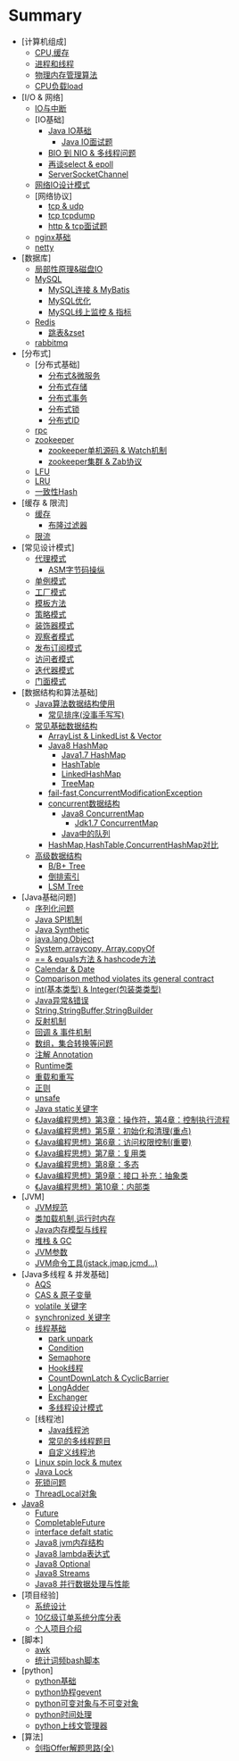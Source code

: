 # Summary

* [计算机组成]
    * [CPU,缓存](./content/computer/cpu_cache.md)
    * [进程和线程](./content/computer/process_thread.md)
    * [物理内存管理算法](./content/computer/memory_manage.md)
    * [CPU负载load](./content/computer/load.md)
* [I/O & 网络]
    * [IO与中断](./content/java_io_net/io_interrupte.md)
    * [IO基础]
        * [Java IO基础](./content/java_io_net/io_basic.md)
            * [Java IO面试题](./content/java_io_net/io_basic_pro.md)
        * [BIO 到 NIO & 多线程问题](./content/java_io_net/nio_basic.md)
        * [再谈select & epoll](./content/java_io_net/from_io_to_epoll.md)
        * [ServerSocketChannel](./content/java_io_net/server_socket_channel.md)
    * [网络IO设计模式](./content/distributed_design/design.md)
    * [网络协议]
        * [tcp & udp](./content/java_io_net/http_tcp.md)
        * [tcp tcpdump](./content/java_io_net/http_tcp_tcpdump.md)
        * [http & tcp面试题](./content/java_io_net/http_tcp_pro.md)
    * [nginx基础](./content/distributed_design/nginx.md)
    * [netty](./content/java_io_net/netty.md)
* [数据库]
    * [局部性原理&磁盘IO](./content/db_cache/io.md)
    * [MySQL](./content/db_cache/mysql.md)
        * [MySQL连接 & MyBatis](./content/db_cache/mysql_batis.md)
        * [MySQL优化](./content/db_cache/mysql_opt.md)
        * [MySQL线上监控 & 指标](./content/db_cache/mysql_monitor.md)
    * [Redis](./content/db_cache/redis.md)
        * [跳表&zset](./content/db_cache/redis_skip_list.md)
    * [rabbitmq](./content/db_cache/mq.md)
* [分布式]
    * [分布式基础]
        * [分布式&微服务](./content/distributed_design/distribute.md)
        * [分布式存储](./content/distributed_design/distribute_data.md)
        * [分布式事务](./content/distributed_design/distribute_tx.md)
        * [分布式锁](./content/distributed_design/distribute_lock.md)
        * [分布式ID](./content/distributed_design/distribute_id.md)
    * [rpc](./content/distributed_design/rpc.md)
    * [zookeeper](./content/distributed_design/zk.md)
        * [zookeeper单机源码 & Watch机制](./content/distributed_design/zk2.md)
        * [zookeeper集群 & Zab协议](./content/distributed_design/zk3.md)
    * [LFU](./content/db_cache/LFU.md)
    * [LRU](./content/db_cache/LRU.md)
    * [一致性Hash](./content/db_cache/consistent_hash.md)
* [缓存 & 限流]
    * [缓存](./content/db_cache/cache.md)
        * [布隆过滤器](./content/db_cache/bloom.md)
    * [限流](./content/distributed_design/flow_limit.md)
* [常见设计模式]
    * [代理模式](./content/design_pattern/proxy.md)
        * [ASM字节码操纵](./content/design_pattern/asm.md)
    * [单例模式](./content/design_pattern/singleton.md)
    * [工厂模式](./content/design_pattern/factory.md)
    * [模板方法](./content/design_pattern/template.md)
    * [策略模式](./content/design_pattern/strategy.md)
    * [装饰器模式](./content/design_pattern/decorator.md)
    * [观察者模式](./content/design_pattern/observer.md)
    * [发布订阅模式](./content/design_pattern/publish.md)
    * [访问者模式](./content/design_pattern/visitor.md)
    * [迭代器模式](./content/design_pattern/iterator.md)
    * [门面模式](./content/design_pattern/facade.md)
* [数据结构和算法基础]
    * [Java算法数据结构使用](./content/java_data_structure/algorithm_structure.md)
        * [常见排序(没事手写写)](./content/java_utils/sort.md)
    * [常见基础数据结构](./content/java_data_structure/java_basic_datastructure.md)
        * [ArrayList & LinkedList & Vector](./content/java_data_structure/array_list.md)
        * [Java8 HashMap](./content/java_data_structure/hash_map.md)
            * [Java1.7 HashMap](./content/java_data_structure/hash_map_java7.md)
            * [HashTable](./content/java_data_structure/hash_table.md)
            * [LinkedHashMap](./content/java_data_structure/linked_hash_map.md)
            * [TreeMap](./content/java_data_structure/tree_map.md)
        * [fail-fast,ConcurrentModificationException](./content/java_data_structure/fail_fast.md)
        * [concurrent数据结构](./content/java_data_structure/concurrent_datastructure.md)
            * [Java8 ConcurrentMap](./content/java_data_structure/concurrent_hashmap.md)
                * [Jdk1.7 ConcurrentMap](./content/java_data_structure/concurrent_hashmap7.md)
            * [Java中的队列](./content/java_data_structure/queue.md)
        * [HashMap,HashTable,ConcurrentHashMap对比](./content/java_data_structure/Map.md)
    * [高级数据结构](./content/java_data_structure/advanced_structure.md)
        * [B/B+ Tree](./content/java_data_structure/b_tree.md)
        * [倒排索引](./content/java_data_structure/inversed_index.md)
        * [LSM Tree](./content/java_data_structure/lsm_tree.md)
* [Java基础问题]
    * [序列化问题](./content/db_cache/serialize.md)
    * [Java SPI机制](./content/java_utils/spi.md)
    * [Java Synthetic](./content/java_utils/synthetic.md)
    * [java.lang.Object](./content/java_utils/object.md)
    * [System.arraycopy, Array.copyOf](./content/java_data_structure/System_arraycopy.md)
    * [== & equals方法 & hashcode方法](./content/java_utils/equals_hashcode.md)
    * [Calendar & Date](./content/java_utils/Calendar.md)
    * [Comparison method violates its general contract](./content/java_utils/Compare.md)
    * [int(基本类型) & Integer(包装类类型)](./content/java_utils/int_Integer.md)
    * [Java异常&错误](./content/java_utils/exception.md)
    * [String,StringBuffer,StringBuilder](./content/java_utils/String.md)
    * [反射机制](./content/java_utils/reflect.md)
    * [回调 & 事件机制](./content/java_utils/call_back.md)
    * [数组，集合转换等问题](./content/java_utils/array_collection.md)
    * [注解 Annotation](./content/java_utils/annotation.md)
    * [Runtime类](./content/java_jvm/jvm_runtime.md)
    * [重载和重写](./content/java_utils/override_overload.md)
    * [正则](./content/java_utils/reg.md)
    * [unsafe](./content/java_data_structure/unsafe.md)
    * [Java static关键字](./content/java_utils/val_static.md)
    * [《Java编程思想》第3章：操作符，第4章：控制执行流程](./content/java_thinking_in_Java/basic.md)
    * [《Java编程思想》第5章：初始化和清理(重点)](./content/java_thinking_in_Java/constructor.md)
    * [《Java编程思想》第6章：访问权限控制(重要)](./content/java_thinking_in_Java/public_private_protect.md)
    * [《Java编程思想》第7章：复用类](./content/java_thinking_in_Java/class_final.md)
    * [《Java编程思想》第8章：多态](./content/java_thinking_in_Java/polymorphism.md)
    * [《Java编程思想》第9章：接口 补充：抽象类](./content/java_thinking_in_Java/class_final.md)
    * [《Java编程思想》第10章：内部类](./content/java_thinking_in_Java/innner_class.md)
* [JVM]
    * [JVM规范](./content/java_jvm/jvm.md)
    * [类加载机制,运行时内存](./content/java_jvm/jvm_class_load.md)
    * [Java内存模型与线程](./content/java_jvm/jvm_mem_model.md)
    * [堆栈 & GC](./content/java_jvm/jvm_mem_gc.md)
    * [JVM参数](./content/java_jvm/jvm_params.md)
    * [JVM命令工具(jstack,jmap,jcmd...)](./content/java_jvm/jvm_tools.md)
* [Java多线程 & 并发基础]
    * [AQS](./content/java_thread_concurrent/aqs.md)
    * [CAS & 原子变量](./content/java_thread_concurrent/cas.md)
    * [volatile 关键字](./content/java_thread_concurrent/volatile.md)
    * [synchronized 关键字](./content/java_thread_concurrent/synchronized.md)
    * [线程基础](./content/java_thread_concurrent/thread_basic.md)
        * [park unpark](./content/java_thread_concurrent/park_unpark.md)
        * [Condition](./content/java_thread_concurrent/thread_condition.md)
        * [Semaphore](./content/java_thread_concurrent/semaphore.md)
        * [Hook线程](./content/java_thread_concurrent/hook_thread.md)
        * [CountDownLatch & CyclicBarrier](./content/java_thread_concurrent/countdownlatch_cyclicBarrier.md)
        * [LongAdder](./content/java_thread_concurrent/longAdder.md)
        * [Exchanger](./content/java_thread_concurrent/exchanger.md)
        * [多线程设计模式](./content/java_thread_concurrent/thread_design.md)
    * [线程池]
        * [Java线程池](./content/java_thread_concurrent/thread_pool.md)
        * [常见的多线程题目](./content/java_thread_concurrent/concurrency_problems.md)
        * [自定义线程池](./content/java_thread_concurrent/thread_pool_self.md)
    * [Linux spin lock & mutex](./content/java_thread_concurrent/linux_lock.md)
    * [Java Lock](./content/java_thread_concurrent/thread_lock.md)
    * [死锁问题](./content/java_thread_concurrent/thread_deadlock.md)
    * [ThreadLocal对象](./content/java_thread_concurrent/threadLocal.md)
* [Java8](./content/java8/java8.md)
    * [Future](./content/java8/java8_future.md)
    * [CompletableFuture](./content/java8/java8_completableFuture.md)
    * [interface defalt static](./content/java8/interface_default.md)
    * [Java8 jvm内存结构](./content/java8/java8_mem.md)
    * [Java8 lambda表达式](./content/java8/lambda.md)
    * [Java8 Optional](./content/java8/java8_optional.md)
    * [Java8 Streams](./content/java8/streams.md)
    * [Java8 并行数据处理与性能](./content/java8/streams_parallel.md)
* [项目经验]
    * [系统设计](./content/system_design/seckill.md)
    * [10亿级订单系统分库分表](./content/system_design/db_split.md)
    * [个人项目介绍](./content/system_design/pdd.md)
* [脚本]
    * [awk](./content/shell/awk.md)
    * [统计词频bash脚本](./content/shell/words_count.md)
* [python]
    * [python基础](./content/python/py.md)
    * [python协程gevent](./content/python/py_coroutine.md)
    * [python可变对象与不可变对象](./content/python/py_object.md)
    * [python时间处理](./content/python/py_time.md)
    * [python上线文管理器](./content/python/py_contextor.md)
* [算法]
    * [剑指Offer解题思路(全)](./content/thought_of_solve/thought.md)

